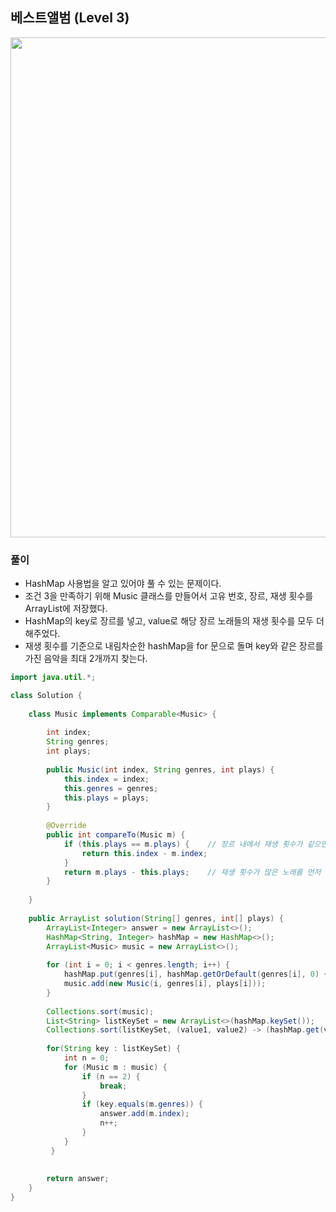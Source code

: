 ## 베스트앨범 (Level 3)

<img src="https://user-images.githubusercontent.com/35963403/166256334-a047e557-37f5-480a-90a4-29d3330fce45.PNG" width="800">

### 풀이

- HashMap 사용법을 알고 있어야 풀 수 있는 문제이다.
- 조건 3을 만족하기 위해 Music 클래스를 만들어서 고유 번호, 장르, 재생 횟수를 ArrayList에 저장했다.
- HashMap의 key로 장르를 넣고, value로 해당 장르 노래들의 재생 횟수를 모두 더해주었다.
- 재생 횟수를 기준으로 내림차순한 hashMap을 for 문으로 돌며 key와 같은 장르를 가진 음악을 최대 2개까지 찾는다.

```java
import java.util.*;

class Solution {
    
    class Music implements Comparable<Music> {
        
        int index;
        String genres;
        int plays;
        
        public Music(int index, String genres, int plays) {
            this.index = index;
            this.genres = genres;
            this.plays = plays;
        }
        
        @Override
        public int compareTo(Music m) {
            if (this.plays == m.plays) {    // 장르 내에서 재생 횟수가 같으면 고유 번호가 낮은 노래를 먼저 수록
                return this.index - m.index;
            }
            return m.plays - this.plays;    // 재생 횟수가 많은 노래를 먼저 수록
        }
        
    }
    
    public ArrayList solution(String[] genres, int[] plays) {
        ArrayList<Integer> answer = new ArrayList<>();
        HashMap<String, Integer> hashMap = new HashMap<>();
        ArrayList<Music> music = new ArrayList<>();
        
        for (int i = 0; i < genres.length; i++) {
            hashMap.put(genres[i], hashMap.getOrDefault(genres[i], 0) + plays[i]);
            music.add(new Music(i, genres[i], plays[i]));
        }
        
        Collections.sort(music);
        List<String> listKeySet = new ArrayList<>(hashMap.keySet());
        Collections.sort(listKeySet, (value1, value2) -> (hashMap.get(value2).compareTo(hashMap.get(value1))));
        
        for(String key : listKeySet) {
            int n = 0;
            for (Music m : music) {
                if (n == 2) {
                    break;
                }
                if (key.equals(m.genres)) {
                    answer.add(m.index);
                    n++;
                }
            }
         }
    
        
        return answer;
    }
}
```